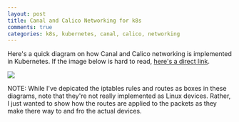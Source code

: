 ```yaml
---
layout: post
title: Canal and Calico Networking for k8s
comments: true
categories: k8s, kubernetes, canal, calico, networking
---
```


Here's a quick diagram on how Canal and Calico networking is implemented
in Kubernetes. If the image below is hard to read, [here's a direct link](https://docs.google.com/drawings/d/1vEMtzIzaXb7UFwfJJ5utEStqPw9cT3wQg3Tut1dP1a8/edit?usp=sharing).

<img src="https://docs.google.com/drawings/d/e/2PACX-1vQGTLNcWY-Tb7v2hOS5OxhMiWe7rUpB09n4Cb9ndigFBQUFjapWjInkMYk29Rp1XVK5E_Zj-Fyj4bg6/pub?w=1310&amp;h=1592">

NOTE: While I've depicated the iptables rules and routes as boxes in these
diagrams, note that they're not really implemented as Linux devices. Rather,
I just wanted to show how the routes are applied to the packets as they
make there way to and fro the actual devices.
